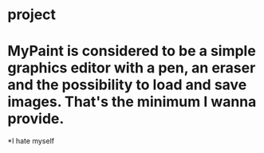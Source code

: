 # project
# MyPaint is considered to be a simple graphics editor with a pen, an eraser and the possibility to load and save images. That's the minimum I wanna provide.
*I hate myself
